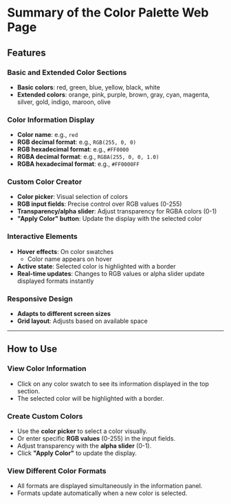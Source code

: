 # Summary of the Color Palette Web Page

## Features

### Basic and Extended Color Sections
- **Basic colors**: red, green, blue, yellow, black, white  
- **Extended colors**: orange, pink, purple, brown, gray, cyan, magenta, silver, gold, indigo, maroon, olive  

### Color Information Display
- **Color name**: e.g., `red`  
- **RGB decimal format**: e.g., `RGB(255, 0, 0)`  
- **RGB hexadecimal format**: e.g., `#FF0000`  
- **RGBA decimal format**: e.g., `RGBA(255, 0, 0, 1.0)`  
- **RGBA hexadecimal format**: e.g., `#FF0000FF`  

### Custom Color Creator
- **Color picker**: Visual selection of colors  
- **RGB input fields**: Precise control over RGB values (0-255)  
- **Transparency/alpha slider**: Adjust transparency for RGBA colors (0-1)  
- **"Apply Color" button**: Update the display with the selected color  

### Interactive Elements
- **Hover effects**: On color swatches  
  - Color name appears on hover  
- **Active state**: Selected color is highlighted with a border  
- **Real-time updates**: Changes to RGB values or alpha slider update displayed formats instantly  

### Responsive Design
- **Adapts to different screen sizes**  
- **Grid layout**: Adjusts based on available space  

---

## How to Use

### View Color Information
- Click on any color swatch to see its information displayed in the top section.  
- The selected color will be highlighted with a border.  

### Create Custom Colors
- Use the **color picker** to select a color visually.  
- Or enter specific **RGB values** (0-255) in the input fields.  
- Adjust transparency with the **alpha slider** (0-1).  
- Click **"Apply Color"** to update the display.  

### View Different Color Formats
- All formats are displayed simultaneously in the information panel.  
- Formats update automatically when a new color is selected.
